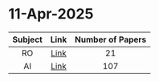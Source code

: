 # 11-Apr-2025

| Subject | Link | Number of Papers |
|:-----:|:----:|:----------------:|
| RO | [Link](https://github.com/KJaebye/EmbodiedAI-Robotics-arXiv-Daily-Reporter/tree/main/11-Apr-2025/RO) | 21 |
| AI | [Link](https://github.com/KJaebye/EmbodiedAI-Robotics-arXiv-Daily-Reporter/tree/main/11-Apr-2025/AI) | 107 |
